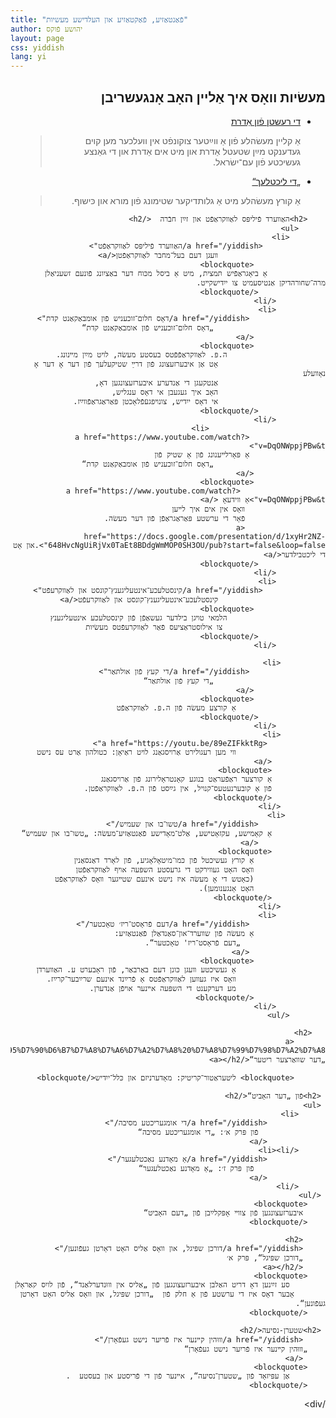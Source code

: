 ```yaml
---
title: "פֿאַנטאַזיע, פֿאַקטאַזיע און העלדישע מעשיות"
author: יהושע פֿוקס 
layout: page 
css: yiddish 
lang: yi
---
```


<div dir='rtl'>
       <h2>מעשׂיות װאָס איך אַלײן האָב אָנגעשריבן</h2>
         <ul>
                <li>
                    <a href="/yiddish/%D7%93%D7%99%20%D7%A8%D7%A2%D7%A9%D7%98%D7%9F%20%D7%A4%D6%BF%D7%95%D7%9F%20%D7%90%D6%B7%D7%93%D7%A8%D7%AA/">
                        די רעשטן פֿון אַדרת </a>
                    <blockquote>
                    אַ קליין מעשׂהלע פֿון אַ ווײַטער צוקונפֿט אין וועלכער
                    מען קוים געדענקט מײַן שטעטל אַדרת
                     און מיט אים אַדרת און די גאַנצע געשיכטע פֿון עם־ישׂראל.
                    </blockquote>
                </li>
                <li>
                        <a href="/yiddish/די ליכטלעך/">
                            „די ליכטלעך“
                        </a>
                        <blockquote>
                          אַ קורץ מעשׂהלע מיט אַ גלותדיקער שטימונג פֿון מורא און כּישוף.
                        </blockquote>
                    </li>
          </ul>


        <h2>האַװערד פֿיליפּס לאַװקראַפֿט און זײַן חבֿרה  </h2>            
          <ul>
            <li>
                  <a href="/yiddish/האַװערד פֿיליפּס לאַװקראַפֿט">
                            װעגן דעם בעל־מחבר לאַװקראַפֿטן</a>
                    <blockquote> 
                 אַ ביאָגראַפֿיש תּמצית, מיט אַ ביסל מכּוח דער באַציִונג פֿונעם זשעניאַלן מרה־שחורהדיקן אַנטיסעמיט צו ייִדישקײט.
                   </blockquote>
               </li>
               <li>
                     <a href="/yiddish/דאָס חלום־זוכעניש פֿון אומבאַקאַנט קדת">
                             „דאָס חלום־זוכעניש פֿון אומבאַקאַנט קדת“
                    </a>
                    <blockquote> 
                          ה.פּ. לאַװקראַפֿפֿטס בעסטע מעשׂה, לױט מײַן מײנונג. 
                            אָט אַן איבערזעצונג פֿון דרײַ שטיקעלעך פֿון דער אָ דער אָ נאָװעלע
                            אַנטקעגן די אַנדערע איבערזעצונגען דאָ,
                            האָב איך געגעבן אי דאָס ענגליש,
                            אי דאָס ייִדיש, צונױפגעֿפֿלאָכטן פּאַראַגראַפֿװײַז.  
                   </blockquote>
               </li>
                              <li>
                     <a href="https://www.youtube.com/watch?v=DqONWppjPBw&t">
                     אַ פּאָרלײענונג פֿון אַ שטיק פֿון
                             „דאָס חלום־זוכעניש פֿון אומבאַקאַנט קדת“
                    </a>
                    <blockquote>  
                       <a href="https://www.youtube.com/watch?v=DqONWppjPBw&t">אַ װידעאָ </a>
                      װאָס אין אים איך לײען 
                      פֿאָר די ערשטע פּאַראַגראַפֿן פֿון דער מעשׂה.
                      <a href="https://docs.google.com/presentation/d/1xyHr2NZ-648HvcNgUiRjVx0TaEt8BDdgWmMOP0SH3OU/pub?start=false&loop=false">.און אָט די ליכטבילדער</a>
                   </blockquote>
               </li>
               <li>
                  <a href="/yiddish/קינסטלעכע־אינטעליגענץ־קונסט און לאַװקרעפֿט">
                            קינסטלעכע־אינטעליגענץ־קונסט און לאַװקרעפֿט</a>
                    <blockquote> 
                          הלמאי טױגן בילדער געשאַפֿן פֿון קינסטלעכע אינטעליגענץ
                           צו אילוסטראַציעס פֿאַר לאַװקרעפֿטס מעשׂיות
                   </blockquote>
               </li>

              <li>
                     <a href="/yiddish/די קעץ פֿון אולתּאַר">
                             „די קעץ פֿון אולתּאַר“
                    </a>
                    <blockquote> 
                        אַ קורצע מעשׂה פֿון ה.פּ. לאַװקראַפֿט
                   </blockquote>
               </li>
              <li>
                 <a href="https://youtu.be/89eZIFkktRg">
                        װי מען רעגולירט אַרױסגאַנג לױט ראַיאָן: כטולהון אַרט עס נישט    
                </a>
                <blockquote>
                אַ קורצער ראַפֿעראַט בנוגע קאָנטראָלירונג פֿון אַרױסגאַנג
                פֿון אַ קובערנעטעס־קנױל, אין גײַסט פֿון ה.פּ. לאַװקראַפֿטן.
                </blockquote>
              </li>
             <li> 
                   <a href="/yiddish/טשו־בו און שעמיש/">
                אַ קאָמישע, עקזאָטישע, אַלט־מאָדישע פֿאַנטאַזיע־מעשׂה: „טשו־בו און שעמיש“   
                   </a>
                <blockquote> 
                    אַ קורץ געשיכטל פֿון כּמו־מיטאָלאָגיע, פֿון לאָרד דאַנסאַנין
                    װאָס האָט געװירקט די גרעסטע השפּעה אױף לאַװקראַפֿטן 
                    (כאָטש די אָ מעשׂה איז נישט אינעם שטײגער װאָס לאַװקראַפֿט 
                    האָט אָנגענומען).
                </blockquote>
              </li>
               <li>
                     <a href="/yiddish/דעם פֿראָסט־ריז׳ טאָכטער/">
                    אַ מעשׂה פֿון שװערד־און־סאַנדאַלן פֿאַנטאַזיע:
                       „דעם פֿראָסט־ריז' טאָכטער“.   
                     </a>
                    <blockquote> 
                        אַ געשיכטע װעגן כּונן דעם באַרבאַר, פֿון ראָבערט ע. האַװערדן
                        װאָס איז געװען לאַװקראַפֿטס אַ פֿרײַנד אינעם שרײַבער־קרײַז.
                        מע דערקענט די השפּעה אײנער אױפֿן אַנדערן.
                    </blockquote>
               </li>
            </ul>
    
       <h2>
           <a href="/yiddish/%D7%93%D7%A2%D7%A8%20%D7%A9%D7%95%D7%95%D7%90%D6%B7%D7%A8%D7%A6%D7%A2%D7%A8%20%D7%A8%D7%99%D7%98%D7%A2%D7%A8/">װעגן „דער שװאַרצער ריטער“</a></h2>
    
           <blockquote> ליטעראַטור־קריטיק: מאָדערניזם און כּלל־ייִדיש</blockquote>

     <h2>פֿון „דער האָביט“</h2>
     <ul>
          <li>
                 <a href="/yiddish/די אומגעריכטע מסיבה/"> 
                   פֿון פּרק א׳: „די אומגעריכטע מסיבה“
                 </a>
          </li><li>
                 <a href="/yiddish/אַ מאָדנע נאַכטלעגער/">
                    פֿון פּרק ז׳: „אַ מאָדנע נאַכטלעגער“
                 </a>
          </li>
     </ul>
        <blockquote> 
         איבערזעצונגען פֿון צװײ אָפּקלײַבן פֿון „דעם האָביט“ 
        </blockquote>

         <h2>
         <a href="/yiddish/דורכן שפּיגל, און װאָס אַליס האָט דאָרטן געפֿונען/">
         „דורכן שפּיגל“, פּרק א׳
         </a></h2>
        <blockquote>
            סע זײַנען דאָ דריט האַלבן איבערזעצונגען פֿון „אַליס אין װוּנדערלאַנד“, פֿון לויִס קאַראָלן
           אָבער דאָס איז די ערשטע פֿון אַ חלק פֿון  „דורכן שפּיגל, און װאָס אַליס האָט דאָרטן געפֿונען“.
        </blockquote>
        
     <h2>שטערן-נסיעה</h2>
         <a href="/yiddish/װוּהין קײנער איז פֿריִער נישט געפֿאָרן/">
        „װוּהין קײנער איז פֿריִער נישט געפֿאָרן“
         </a>
        <blockquote> 
            אַן עפּיזאָד פֿון „שטערן־נסיעה“, אײנער פֿון די פֿריסטע און בעסטע  .
        </blockquote>
 /div>
